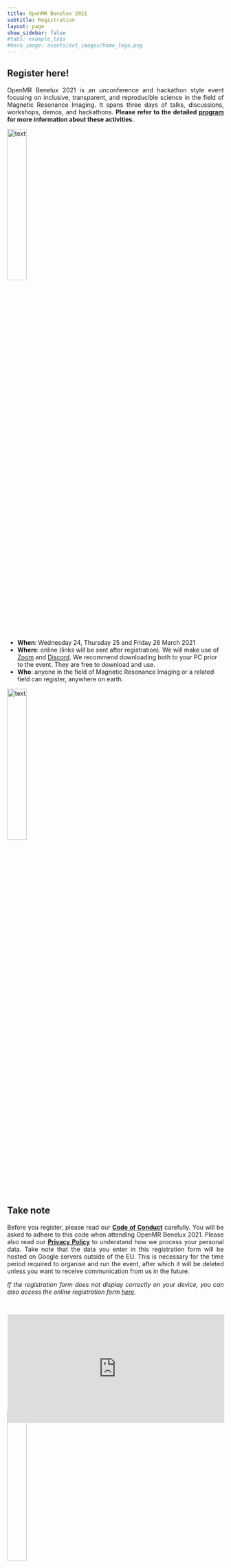 ```yaml
---
title: OpenMR Benelux 2021
subtitle: Registration
layout: page
show_sidebar: false
#tabs: example_tabs
#hero_image: assets/ext_images/home_logo.png
---
```


<h2>Register here! </h2>

<a name="top"></a>

<p><div style="text-align: justify">OpenMR Benelux 2021 is an unconference and hackathon style event focusing on inclusive, transparent, and reproducible science in the field of Magnetic Resonance Imaging. It spans three days of talks, discussions, workshops, demos, and hackathons. <b>Please refer to the detailed <a href="../page-program"><b>program</b></a> for more information about these activities.</b></div></p>

<img src="../../assets/ext_images/2020/post_separator.png" alt="text">  

<div><p>
    <ul>
        <li><b>When</b>: Wednesday 24, Thursday 25 and Friday 26 March 2021</li>
        <li><b>Where</b>: online (links will be sent after registration). We will make use of <a href="https://zoom.us/">Zoom</a> and <a href="https://discord.com/">Discord</a>. We recommend downloading both to your PC prior to the event. They are free to download and use.</li>
        <li><b>Who</b>: anyone in the field of Magnetic Resonance Imaging or a related field can register, anywhere on earth.</li>
    </ul>
    </p>
</div>
<img src="../../assets/ext_images/2020/post_separator.png" alt="text">  

<h2>Take note</h2>

<p><div style="text-align: justify">Before you register, please read our <a href="../../page-code-of-conduct"><b>Code of Conduct</b></a> carefully. You will be asked to adhere to this code when attending OpenMR Benelux 2021. Please also read our <a href="../../privacy-policy"><b>Privacy Policy</b></a> to understand how we process your personal data. Take note that the data you enter in this registration form will be hosted on Google servers outside of the EU. This is necessary for the time period required to organise and run the event, after which it will be deleted unless you want to receive communication from us in the future.</div></p>

<p><div style="text-align: justify"><i>If the registration form does not display correctly on your device, you can also access the online registration form <a href="https://forms.gle/nC9keHfWe7mQcsLp7">here</a>. </i></div></p>

<style>
img {
  width: 30%;
  height: auto;
  display: inline-block;
}
.reg-form {
  position: relative;
  padding-bottom: 50%; // This is the aspect ratio
  overflow: hidden;
}
.reg-form iframe {
  position: absolute;
  top: 30px;
  left: 1px;
  width: 100% !important;
  height: 100% !important;
}
</style>

<div class="reg-form"> 
<iframe src="https://forms.gle/nC9keHfWe7mQcsLp7" width="640" height="1086" frameborder="0" marginheight="0" marginwidth="0" style="border:0" allowfullscreen>Laden…</iframe>
</div>
<img src="../../assets/ext_images/2020/post_separator.png" alt="text"> 
<br>
<a href="#"><i class="fas fa-arrow-alt-circle-up" style="position: relative; top: -3px; text-indent: 0px; vertical-align: middle; color:#004777;"></i></a>